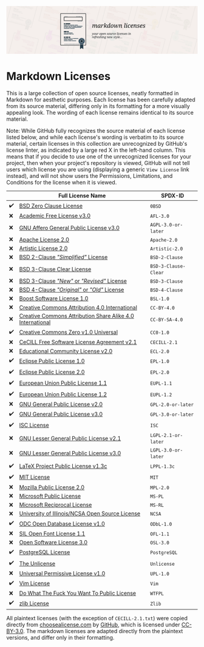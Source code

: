 ![Markdown Licenses](https://github.com/coalternate/licenses/blob/master/banner.svg)

# Markdown Licenses

This is a large collection of open source licenses, neatly formatted in Markdown for aesthetic purposes. Each license has been carefully adapted from its source material, differing only in its formatting for a more visually appealing look. The wording of each license remains identical to its source material.

Note: While GitHub fully recognizes the source material of each license listed below, and while each license's wording is verbatim to its source material, certain licenses in this collection are unrecognized by GitHub's license linter, as indicated by a large red X in the left-hand column. This means that if you decide to use one of the unrecognized licenses for your project, then when your project's repository is viewed, GitHub will not tell users which license you are using (displaying a generic `View License` link instead), and will not show users the Permissions, Limitations, and Conditions for the license when it is viewed.

|                    |                              Full License Name                             |       SPDX-ID        |
| ------------------ | -------------------------------------------------------------------------- | -------------------- |
| :heavy_check_mark: |                                            [BSD Zero Clause License][0BSD] | `0BSD`               |
|                :x: |                                      [Academic Free License v3.0][AFL-3.0] | `AFL-3.0`            |
|                :x: |                [GNU Affero General Public License v3.0][AGPL-3.0-or-later] | `AGPL-3.0-or-later`  |
|                :x: |                                           [Apache License 2.0][Apache-2.0] | `Apache-2.0`         |
|                :x: |                                       [Artistic License 2.0][Artistic-2.0] | `Artistic-2.0`       |
|                :x: |                        [BSD 2-Clause *"Simplified"* License][BSD-2-Clause] | `BSD-2-Clause`       |
|                :x: |                           [BSD 3-Clause Clear License][BSD-3-Clause-Clear] | `BSD-3-Clause-Clear` |
|                :x: |                [BSD 3-Clause *"New"* or *"Revised"* License][BSD-3-Clause] | `BSD-3-Clause`       |
|                :x: |               [BSD 4-Clause *"Original"* or *"Old"* License][BSD-4-Clause] | `BSD-4-Clause`       |
|                :x: |                                      [Boost Software License 1.0][BSL-1.0] | `BSL-1.0`            |
|                :x: |                [Creative Commons Attribution 4.0 International][CC-BY-4.0] | `CC-BY-4.0`          |
|                :x: | [Creative Commons Attribution Share Alike 4.0 International][CC-BY-SA-4.0] | `CC-BY-SA-4.0`       |
| :heavy_check_mark: |                            [Creative Commons Zero v1.0 Universal][CC0-1.0] | `CC0-1.0`            |
|                :x: |                  [CeCILL Free Software License Agreement v2.1][CECILL-2.1] | `CECILL-2.1`         |
|                :x: |                              [Educational Community License v2.0][ECL-2.0] | `ECL-2.0`            |
| :heavy_check_mark: |                                      [Eclipse Public License 1.0][EPL-1.0] | `EPL-1.0`            |
| :heavy_check_mark: |                                      [Eclipse Public License 2.0][EPL-2.0] | `EPL-2.0`            |
| :heavy_check_mark: |                              [European Union Public License 1.1][EUPL-1.1] | `EUPL-1.1`           |
| :heavy_check_mark: |                              [European Union Public License 1.2][EUPL-1.2] | `EUPL-1.2`           |
|                :x: |                        [GNU General Public License v2.0][GPL-2.0-or-later] | `GPL-2.0-or-later`   |
| :heavy_check_mark: |                        [GNU General Public License v3.0][GPL-3.0-or-later] | `GPL-3.0-or-later`   |
| :heavy_check_mark: |                                                         [ISC License][ISC] | `ISC`                |
|                :x: |                [GNU Lesser General Public License v2.1][LGPL-2.1-or-later] | `LGPL-2.1-or-later`  |
|                :x: |                [GNU Lesser General Public License v3.0][LGPL-3.0-or-later] | `LGPL-3.0-or-later`  |
| :heavy_check_mark: |                            [LaTeX Project Public License v1.3c][LPPL-1.3c] | `LPPL-1.3c`          |
| :heavy_check_mark: |                                                         [MIT License][MIT] | `MIT`                |
|                :x: |                                      [Mozilla Public License 2.0][MPL-2.0] | `MPL-2.0`            |
|                :x: |                                          [Microsoft Public License][MS-PL] | `MS-PL`              |
|                :x: |                                      [Microsoft Reciprocal License][MS-RL] | `MS-RL`              |
|                :x: |                    [University of Illinois/NCSA Open Source License][NCSA] | `NCSA`               |
| :heavy_check_mark: |                                 [ODC Open Database License v1.0][ODbL-1.0] | `ODbL-1.0`           |
|                :x: |                                       [SIL Open Font License 1.1][OFL-1.1] | `OFL-1.1`            |
|                :x: |                                       [Open Software License 3.0][OSL-3.0] | `OSL-3.0`            |
| :heavy_check_mark: |                                           [PostgreSQL License][PostgreSQL] | `PostgreSQL`         |
| :heavy_check_mark: |                                                 [The Unlicense][Unlicense] | `Unlicense`          |
|                :x: |                               [Universal Permissive License v1.0][UPL-1.0] | `UPL-1.0`            |
| :heavy_check_mark: |                                                         [Vim License][Vim] | `Vim`                |
|                :x: |                       [Do What The Fuck You Want To Public License][WTFPL] | `WTFPL`              |
| :heavy_check_mark: |                                                       [zlib License][Zlib] | `Zlib`               |

All plaintext licenses (with the exception of `CECILL-2.1.txt`) were copied directly from [choosealicense.com](https://choosealicense.com) by [GitHub](https://github.com/github), which is licensed under [CC-BY-3.0](https://creativecommons.org/licenses/by/3.0/). The markdown licenses are adapted directly from the plaintext versions, and differ only in their formatting.

[0BSD]:                 https://github.com/coalternate/licenses/blob/master/markdown/0BSD.md
[AFL-3.0]:              https://github.com/coalternate/licenses/blob/master/markdown/AFL-3.0.md
[AGPL-3.0-or-later]:    https://github.com/coalternate/licenses/blob/master/markdown/AGPL-3.0-or-later.md
[Apache-2.0]:           https://github.com/coalternate/licenses/blob/master/markdown/Apache-2.0.md
[Artistic-2.0]:         https://github.com/coalternate/licenses/blob/master/markdown/Artistic-2.0.md
[BSD-2-Clause]:         https://github.com/coalternate/licenses/blob/master/markdown/BSD-2-Clause.md
[BSD-3-Clause-Clear]:   https://github.com/coalternate/licenses/blob/master/markdown/BSD-3-Clause-Clear.md
[BSD-3-Clause]:         https://github.com/coalternate/licenses/blob/master/markdown/BSD-3-Clause.md
[BSD-4-Clause]:         https://github.com/coalternate/licenses/blob/master/markdown/BSD-4-Clause.md
[BSL-1.0]:              https://github.com/coalternate/licenses/blob/master/markdown/BSL-1.0.md
[CC-BY-4.0]:            https://github.com/coalternate/licenses/blob/master/markdown/CC-BY-4.0.md
[CC-BY-SA-4.0]:         https://github.com/coalternate/licenses/blob/master/markdown/CC-BY-SA-4.0.md
[CC0-1.0]:              https://github.com/coalternate/licenses/blob/master/markdown/CC0-1.0.md
[CECILL-2.1]:           https://github.com/coalternate/licenses/blob/master/markdown/CECILL-2.1.md
[ECL-2.0]:              https://github.com/coalternate/licenses/blob/master/markdown/ECL-2.0.md
[EPL-1.0]:              https://github.com/coalternate/licenses/blob/master/markdown/EPL-1.0.md
[EPL-2.0]:              https://github.com/coalternate/licenses/blob/master/markdown/EPL-2.0.md
[EUPL-1.1]:             https://github.com/coalternate/licenses/blob/master/markdown/EUPL-1.1.md
[EUPL-1.2]:             https://github.com/coalternate/licenses/blob/master/markdown/EUPL-1.2.md
[GPL-2.0-or-later]:     https://github.com/coalternate/licenses/blob/master/markdown/GPL-2.0-or-later.md
[GPL-3.0-or-later]:     https://github.com/coalternate/licenses/blob/master/markdown/GPL-3.0-or-later.md
[ISC]:                  https://github.com/coalternate/licenses/blob/master/markdown/ISC.md
[LGPL-2.1-or-later]:    https://github.com/coalternate/licenses/blob/master/markdown/LGPL-2.1-or-later.md
[LGPL-3.0-or-later]:    https://github.com/coalternate/licenses/blob/master/markdown/LGPL-3.0-or-later.md
[LPPL-1.3c]:            https://github.com/coalternate/licenses/blob/master/markdown/LPPL-1.3c.md
[MIT]:                  https://github.com/coalternate/licenses/blob/master/markdown/MIT.md
[MPL-2.0]:              https://github.com/coalternate/licenses/blob/master/markdown/MPL-2.0.md
[MS-PL]:                https://github.com/coalternate/licenses/blob/master/markdown/MS-PL.md
[MS-RL]:                https://github.com/coalternate/licenses/blob/master/markdown/MS-RL.md
[NCSA]:                 https://github.com/coalternate/licenses/blob/master/markdown/NCSA.md
[ODbL-1.0]:             https://github.com/coalternate/licenses/blob/master/markdown/ODbL-1.0.md
[OFL-1.1]:              https://github.com/coalternate/licenses/blob/master/markdown/OFL-1.1.md
[OSL-3.0]:              https://github.com/coalternate/licenses/blob/master/markdown/OSL-3.0.md
[PostgreSQL]:           https://github.com/coalternate/licenses/blob/master/markdown/PostgreSQL.md
[UPL-1.0]:              https://github.com/coalternate/licenses/blob/master/markdown/UPL-1.0.md
[Unlicense]:            https://github.com/coalternate/licenses/blob/master/markdown/Unlicense.md
[Vim]:                  https://github.com/coalternate/licenses/blob/master/markdown/Vim.md
[WTFPL]:                https://github.com/coalternate/licenses/blob/master/markdown/WTFPL.md
[Zlib]:                 https://github.com/coalternate/licenses/blob/master/markdown/Zlib.md
